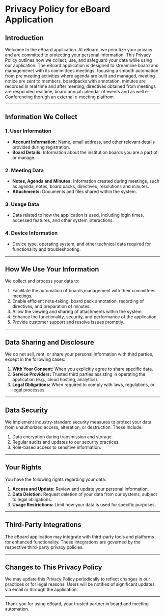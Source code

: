 # Privacy Policy for eBoard Application

## Introduction  
Welcome to the eBoard application. At eBoard, we prioritize your privacy and are committed to protecting your personal information. This Privacy Policy outlines how we collect, use, and safeguard your data while using our application. The eBoard application is designed to streamline board and managemenet with its committees meetings, focusing a smooth automation from pre meeting activities where agenda are built and managed, meeting notice are sent to members, boardpacks with annotation, minutes are recorded in real time and after meeting, directives obtained from meetings are responded realtime, board annual calendar of events and as well e-Conferencing thorugh an external e-meeting platfrom

---

## Information We Collect  
### 1. **User Information**  
   - **Account Information:** Name, email address, and other relevant details provided during registration.  
   - **Board Details:** Information about the institution boards you are a part of or manage.  

### 2. **Meeting Data**  
   - **Notes, Agenda and Minutes:** Information created during meetings, such as agenda, notes, board packs, directives, resolutions and minutes.  
   - **Attachments:** Documents and files shared within the system.  

### 3. **Usage Data**  
   - Data related to how the application is used, including login times, accessed features, and other system interactions.  

### 4. **Device Information**  
   - Device type, operating system, and other technical data required for functionality and troubleshooting.

---

## How We Use Your Information  
We collect and process your data to:  
1. Facilitate the automation of boards,management with their committees meetings.  
2. Enable efficient note-taking, board pack annotation, recording of directives, and preparation of minutes.  
3. Allow the viewing and sharing of attachments within the system.  
4. Enhance the functionality, security, and performance of the application.  
5. Provide customer support and resolve issues promptly.  

---

## Data Sharing and Disclosure  
We do not sell, rent, or share your personal information with third parties, except in the following cases:  
1. **With Your Consent:** When you explicitly agree to share specific data.  
2. **Service Providers:** Trusted third parties assisting in operating the application (e.g., cloud hosting, analytics).  
3. **Legal Obligations:** When required to comply with laws, regulations, or legal processes.  

---

## Data Security  
We implement industry-standard security measures to protect your data from unauthorized access, alteration, or destruction. These include:  
1. Data encryption during transmission and storage.  
2. Regular audits and updates to our security practices.  
3. Role-based access to sensitive information.  

---

## Your Rights  
You have the following rights regarding your data:  
1. **Access and Update:** Review and update your personal information.  
2. **Data Deletion:** Request deletion of your data from our systems, subject to legal obligations.  
3. **Usage Restrictions:** Limit how your data is used for specific purposes.  

---

## Third-Party Integrations  
The eBoard application may integrate with third-party tools and platforms for enhanced functionality. These integrations are governed by the respective third-party privacy policies.  

---

## Changes to This Privacy Policy  
We may update this Privacy Policy periodically to reflect changes in our practices or for legal reasons. Users will be notified of significant updates via email or through the application.  

---

Thank you for using eBoard, your trusted partner in board and meeting automation.  
